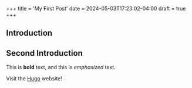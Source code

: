 +++
title = 'My First Post'
date = 2024-05-03T17:23:02-04:00
draft = true
+++

## Introduction
## Second Introduction
This is **bold** text, and this is *emphasized* text.

Visit the [Hugo](https://gohugo.io) website!
